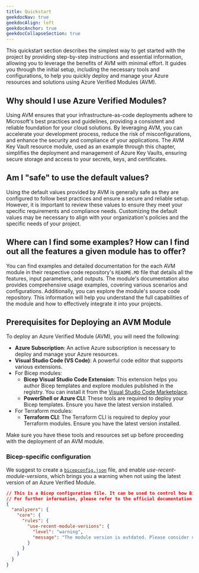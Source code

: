 ```yaml
---
title: Quickstart
geekdocNav: true
geekdocAlign: left
geekdocAnchor: true
geekdocCollapseSection: true
---
```


This quickstart section describes the simplest way to get started with the project by providing step-by-step instructions and essential information, allowing you to leverage the benefits of AVM with minimal effort. It guides you through the initial setup, including the necessary tools and configurations, to help you quickly deploy and manage your Azure resources and solutions using Azure Verified Modules (AVM).

## Why should I use Azure Verified Modules?

Using AVM ensures that your infrastructure-as-code deployments adhere to Microsoft's best practices and guidelines, providing a consistent and reliable foundation for your cloud solutions. By leveraging AVM, you can accelerate your development process, reduce the risk of misconfigurations, and enhance the security and compliance of your applications. The AVM Key Vault resource module, used as an example through this chapter, simplifies the deployment and management of Azure Key Vaults, ensuring secure storage and access to your secrets, keys, and certificates.

## Am I "safe" to use the default values?

Using the default values provided by AVM is generally safe as they are configured to follow best practices and ensure a secure and reliable setup. However, it is important to review these values to ensure they meet your specific requirements and compliance needs. Customizing the default values may be necessary to align with your organization's policies and the specific needs of your project.

## Where can I find some examples? How can I find out all the features a given module has to offer?

You can find examples and detailed documentation for the each AVM module in their respective code repository's `README.MD` file that details all the features, input parameters, and outputs. The module's documentation also provides comprehensive usage examples, covering various scenarios and configurations. Additionally, you can explore the module's source code repository. This information will help you understand the full capabilities of the module and how to effectively integrate it into your projects.

## Prerequisites for Deploying an AVM Module

To deploy an Azure Verified Module (AVM), you will need the following:

- **Azure Subscription**: An active Azure subscription is necessary to deploy and manage your Azure resources.
- **Visual Studio Code (VS Code)**: A powerful code editor that supports various extensions.
- For Bicep modules:
  - **Bicep Visual Studio Code Extension**: This extension helps you author Bicep templates and explore modules published in the registry. You can install it from the [Visual Studio Code Marketplace](https://marketplace.visualstudio.com/items?itemName=ms-azuretools.vscode-bicep).
  - **PowerShell or Azure CLI**: These tools are required to deploy your Bicep templates. Ensure you have the latest version installed.
- For Terraform modules:
  - **Terraform CLI**: The Terraform CLI is required to deploy your Terraform modules. Ensure you have the latest version installed.

Make sure you have these tools and resources set up before proceeding with the deployment of an AVM module.

### Bicep-specific configuration

We suggest to create a [`bicepconfig.json`](https://learn.microsoft.com/en-us/azure/azure-resource-manager/bicep/bicep-config) file, and enable *use-recent-module-versions*, which brings you a warning when not using the latest version of an Azure Verified Module.

```json
// This is a Bicep configuration file. It can be used to control how Bicep operates and to customize validation settings for the Bicep linter. The linter uses these settings when evaluating your Bicep files for best practices.
// For further information, please refer to the official documentation at: https://learn.microsoft.com/en-us/azure/azure-resource-manager/bicep/bicep-config
{
  "analyzers": {
    "core": {
      "rules": {
        "use-recent-module-versions": {
          "level": "warning",
          "message": "The module version is outdated. Please consider updating to the latest version."
        }
      }
    }
  }
}
```
